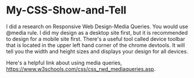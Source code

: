 # My-CSS-Show-and-Tell
I did a research on Responsive Web Design-Media Queries.  You would use @media rule. I did my design as a desktop site first, but it is recommended to design for a mobile site first.  There's a useful tool called device toolbar that is located in the upper left hand corner of the chrome devtools.  It will tell you the width and height sizes and displays your design for all devices.  

Here's a helpful link about using media queries, https://www.w3schools.com/css/css_rwd_mediaqueries.asp.
